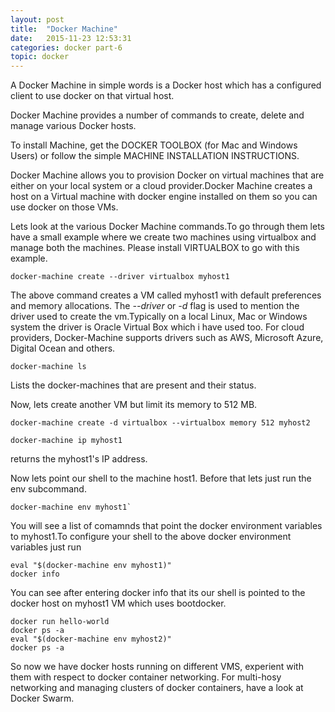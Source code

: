 ```yaml
---
layout: post
title:  "Docker Machine"
date:   2015-11-23 12:53:31
categories: docker part-6
topic: docker
---
```


A Docker Machine in simple words is a Docker host which has a configured client to use docker on that virtual host.

Docker Machine provides a number of commands to create, delete and manage various Docker hosts.

To install Machine, get the DOCKER TOOLBOX (for Mac and Windows Users) or follow the simple MACHINE INSTALLATION INSTRUCTIONS.

Docker Machine allows you to provision Docker on virtual machines that are either on your local system or a cloud provider.Docker Machine creates a host on a Virtual machine with docker engine installed on them so you can use docker on those VMs.

Lets look at the various Docker Machine commands.To go through them lets have a small example where we create two machines using virtualbox and manage both the machines.
Please install VIRTUALBOX to go with this example.

```
docker-machine create --driver virtualbox myhost1
```

The above command creates a VM called myhost1 with default preferences and memory allocations.
The *--driver* or *-d* flag is used to mention the driver used to create the vm.Typically on a local Linux, Mac or Windows system the driver is Oracle Virtual Box which i have used too. 
For cloud providers, Docker-Machine supports drivers such as AWS, Microsoft Azure, Digital Ocean and others. 

```
docker-machine ls
```

Lists the docker-machines that are present and their status.

Now, lets create another VM but limit its memory to 512 MB.

```
docker-machine create -d virtualbox --virtualbox memory 512 myhost2
```

```
docker-machine ip myhost1
```

returns the myhost1's IP address.

Now lets point our shell to the machine host1. Before that lets just run the env subcommand.

```
docker-machine env myhost1`
```

You will see a list of comamnds that point the docker environment variables to myhost1.To configure your shell to the above docker environment variables just run

```
eval "$(docker-machine env myhost1)"
docker info
```

You can see after entering docker info that its our shell is pointed to the docker host on myhost1 VM which uses bootdocker.

```
docker run hello-world
docker ps -a
eval "$(docker-machine env myhost2)"
docker ps -a
```

So now we have docker hosts running on different VMS, experient with them with respect to docker container networking.
For multi-hosy networking and managing clusters of docker containers, have a look at Docker Swarm.




